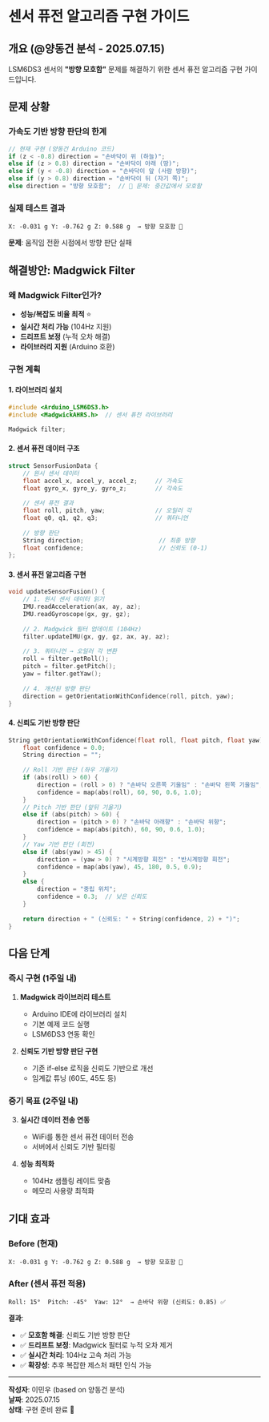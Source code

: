 # 센서 퓨전 알고리즘 구현 가이드

## 개요 (@양동건 분석 - 2025.07.15)

LSM6DS3 센서의 **"방향 모호함"** 문제를 해결하기 위한 센서 퓨전 알고리즘 구현 가이드입니다.

## 문제 상황

### 가속도 기반 방향 판단의 한계
```cpp
// 현재 구현 (양동건 Arduino 코드)
if (z < -0.8) direction = "손바닥이 위 (하늘)";
else if (z > 0.8) direction = "손바닥이 아래 (땅)"; 
else if (y < -0.8) direction = "손바닥이 앞 (사람 방향)";
else if (y > 0.8) direction = "손바닥이 뒤 (자기 쪽)";
else direction = "방향 모호함";  // 🚨 문제: 중간값에서 모호함
```

### 실제 테스트 결과
```
X: -0.031 g	Y: -0.762 g	Z: 0.588 g	→ 방향 모호함 🚨
```
**문제**: 움직임 전환 시점에서 방향 판단 실패

## 해결방안: Madgwick Filter

### 왜 Madgwick Filter인가?
- **성능/복잡도 비율 최적** ⭐
- **실시간 처리 가능** (104Hz 지원)
- **드리프트 보정** (누적 오차 해결)
- **라이브러리 지원** (Arduino 호환)

### 구현 계획

#### 1. 라이브러리 설치
```cpp
#include <Arduino_LSM6DS3.h>
#include <MadgwickAHRS.h>  // 센서 퓨전 라이브러리

Madgwick filter;
```

#### 2. 센서 퓨전 데이터 구조
```cpp
struct SensorFusionData {
    // 원시 센서 데이터
    float accel_x, accel_y, accel_z;     // 가속도
    float gyro_x, gyro_y, gyro_z;        // 각속도
    
    // 센서 퓨전 결과
    float roll, pitch, yaw;              // 오일러 각
    float q0, q1, q2, q3;                // 쿼터니언
    
    // 방향 판단
    String direction;                     // 최종 방향
    float confidence;                     // 신뢰도 (0-1)
};
```

#### 3. 센서 퓨전 알고리즘 구현
```cpp
void updateSensorFusion() {
    // 1. 원시 센서 데이터 읽기
    IMU.readAcceleration(ax, ay, az);
    IMU.readGyroscope(gx, gy, gz);
    
    // 2. Madgwick 필터 업데이트 (104Hz)
    filter.updateIMU(gx, gy, gz, ax, ay, az);
    
    // 3. 쿼터니언 → 오일러 각 변환
    roll = filter.getRoll();
    pitch = filter.getPitch();
    yaw = filter.getYaw();
    
    // 4. 개선된 방향 판단
    direction = getOrientationWithConfidence(roll, pitch, yaw);
}
```

#### 4. 신뢰도 기반 방향 판단
```cpp
String getOrientationWithConfidence(float roll, float pitch, float yaw) {
    float confidence = 0.0;
    String direction = "";
    
    // Roll 기반 판단 (좌우 기울기)
    if (abs(roll) > 60) {
        direction = (roll > 0) ? "손바닥 오른쪽 기울임" : "손바닥 왼쪽 기울임";
        confidence = map(abs(roll), 60, 90, 0.6, 1.0);
    }
    // Pitch 기반 판단 (앞뒤 기울기) 
    else if (abs(pitch) > 60) {
        direction = (pitch > 0) ? "손바닥 아래향" : "손바닥 위향";
        confidence = map(abs(pitch), 60, 90, 0.6, 1.0);
    }
    // Yaw 기반 판단 (회전)
    else if (abs(yaw) > 45) {
        direction = (yaw > 0) ? "시계방향 회전" : "반시계방향 회전";
        confidence = map(abs(yaw), 45, 180, 0.5, 0.9);
    }
    else {
        direction = "중립 위치";
        confidence = 0.3;  // 낮은 신뢰도
    }
    
    return direction + " (신뢰도: " + String(confidence, 2) + ")";
}
```

## 다음 단계

### 즉시 구현 (1주일 내)
1. **Madgwick 라이브러리 테스트**
   - Arduino IDE에 라이브러리 설치
   - 기본 예제 코드 실행
   - LSM6DS3 연동 확인

2. **신뢰도 기반 방향 판단 구현**
   - 기존 if-else 로직을 신뢰도 기반으로 개선
   - 임계값 튜닝 (60도, 45도 등)

### 중기 목표 (2주일 내)
3. **실시간 데이터 전송 연동**
   - WiFi를 통한 센서 퓨전 데이터 전송
   - 서버에서 신뢰도 기반 필터링

4. **성능 최적화**
   - 104Hz 샘플링 레이트 맞춤
   - 메모리 사용량 최적화

## 기대 효과

### Before (현재)
```
X: -0.031 g	Y: -0.762 g	Z: 0.588 g	→ 방향 모호함 🚨
```

### After (센서 퓨전 적용)
```
Roll: 15°  Pitch: -45°  Yaw: 12°  → 손바닥 위향 (신뢰도: 0.85) ✅
```

**결과**: 
- ✅ **모호함 해결**: 신뢰도 기반 방향 판단
- ✅ **드리프트 보정**: Madgwick 필터로 누적 오차 제거  
- ✅ **실시간 처리**: 104Hz 고속 처리 가능
- ✅ **확장성**: 추후 복잡한 제스처 패턴 인식 가능

---

**작성자**: 이민우 (based on 양동건 분석)  
**날짜**: 2025.07.15  
**상태**: 구현 준비 완료 🚀 